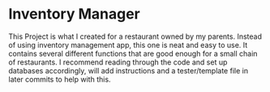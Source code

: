 # Inventory Manager

This Project is what I created for a restaurant owned by my parents. Instead of using inventory management app, this one is neat and easy to use. 
It contains several different functions that are good enough for a small chain of restaurants. 
I recommend reading through the code and set up databases accordingly, will add instructions and a tester/template file in later commits to help with this. 
